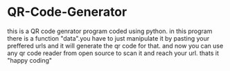 # QR-Code-Generator
this is a QR code genrator program coded using python.
in this program there is a function "data".you have to just manipulate it by pasting your preffered urls and it will generate the qr code for that.
and now you can use any qr code reader from open source to scan it and reach your url.
thats it "happy coding"
